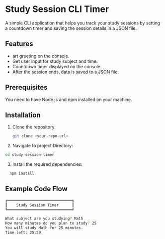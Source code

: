 # Study Session CLI Timer

A simple CLI application that helps you track your study sessions by setting a countdown timer and saving the session details in a JSON file.

## Features

- art greeting on the console.
- Get user input for study subject and time.
- Countdown timer displayed on the console.
- After the session ends, data is saved to a JSON file.

## Prerequisites
You need to have Node.js and npm installed on your machine.

## Installation

1. Clone the repository:
   ```bash
   git clone <your-repo-url>
   ```
2. Navigate to project Directory:

```bash
cd study-session-timer
```

3. Install the required dependencies:

```bash
  npm install
```

## Example Code Flow

```bash
╔═════════════════════════════╗
║    Study Session Timer      ║
╚═════════════════════════════╝

What subject are you studying? Math
How many minutes do you plan to study? 25
You will study Math for 25 minutes.
Time left: 25:59

```


